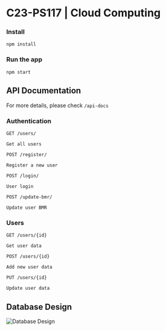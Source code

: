 # C23-PS117 | Cloud Computing 
### Install

    npm install

### Run the app

    npm start

## API Documentation

For more details, please check `/api-docs`

### Authentication

`GET /users/`

    Get all users

`POST /register/`

    Register a new user

`POST /login/`

    User login

`POST /update-bmr/`

    Update user BMR

### Users

`GET /users/{id}`

    Get user data

`POST /users/{id}`

    Add new user data

`PUT /users/{id}`

    Update user data


## Database Design
![Database Design](https://github.com/DwiBagiaSantosa/C23-PS117/assets/74909563/dea021fd-26d0-4910-b167-5c63c0e47ca1)

